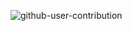 ![github-user-contribution](https://github.com/user-attachments/assets/4f648d54-3f62-4a19-9957-a6f7134443c0)
